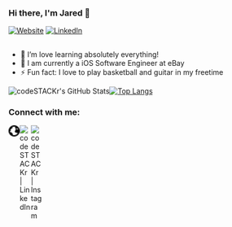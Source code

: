 ### Hi there, I'm Jared 👋

[![Website](https://img.shields.io/website?label=codeSTACKr.com&style=for-the-badge&url=https%3A%2F%2Fcodestackr.com)](https://JaredCS.com)
[![LinkedIn](https://img-premium.flaticon.com/png/512/174/174857.png?token=exp=1621200370~hmac=cea701b166389a08750ec0e6e52409e2)](https://Linkedin.com/in/jaredcassoutt)

##

- 🌱 I’m love learning absolutely everything!
- 💼 I am currently a iOS Software Engineer at eBay
- ⚡ Fun fact: I love to play basketball and guitar in my freetime

<img align="left" alt="codeSTACKr's GitHub Stats" src="https://github-readme-stats.codestackr.vercel.app/api?username=jaredcassoutt&show_icons=true&hide_border=true" />

[![Top Langs](https://github-readme-stats.vercel.app/api/top-langs/?username=anuraghazra&hide=html)](https://github.com/anuraghazra/github-readme-stats)


### Connect with me:

[<img align="left" alt="codeSTACKr.com" width="22px" src="https://raw.githubusercontent.com/iconic/open-iconic/master/svg/globe.svg" />][website]
[<img align="left" alt="codeSTACKr | LinkedIn" width="22px" src="https://cdn.jsdelivr.net/npm/simple-icons@v3/icons/linkedin.svg" />][linkedin]
[<img align="left" alt="codeSTACKr | Instagram" width="22px" src="https://cdn.jsdelivr.net/npm/simple-icons@v3/icons/instagram.svg" />][instagram]



[website]: https://JaredCS.com
[LinkedIn]: https://linkedin.com/in/jaredcassoutt
[youtube]: https://youtube.com/codeSTACKr
[instagram]: https://instagram.com/codeSTACKr
[linkedin]: https://linkedin.com/in/codeSTACKr
[webdevplaylist]: https://www.youtube.com/playlist?list=PLkwxH9e_vrAJ0WbEsFA9W3I1W-g_BTsbt
[jsplaylist]: https://www.youtube.com/playlist?list=PLkwxH9e_vrALRJKu7wfXby3MKeflhTu6B
[cssplaylist]: https://www.youtube.com/playlist?list=PLkwxH9e_vrALSdvZuEh6gqQdmDoDIoqz4
[reactplaylist]: https://www.youtube.com/playlist?list=PLkwxH9e_vrAK4TdffpxKY3QGyHCpxFcQ0
